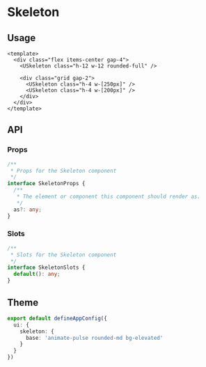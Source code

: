 # Skeleton

## Usage

```vue [SkeletonExample.vue]
<template>
  <div class="flex items-center gap-4">
    <USkeleton class="h-12 w-12 rounded-full" />

    <div class="grid gap-2">
      <USkeleton class="h-4 w-[250px]" />
      <USkeleton class="h-4 w-[200px]" />
    </div>
  </div>
</template>
```

## API

### Props

```ts
/**
 * Props for the Skeleton component
 */
interface SkeletonProps {
  /**
   * The element or component this component should render as.
   */
  as?: any;
}
```

### Slots

```ts
/**
 * Slots for the Skeleton component
 */
interface SkeletonSlots {
  default(): any;
}
```

## Theme

```ts [app.config.ts]
export default defineAppConfig({
  ui: {
    skeleton: {
      base: 'animate-pulse rounded-md bg-elevated'
    }
  }
})
```

